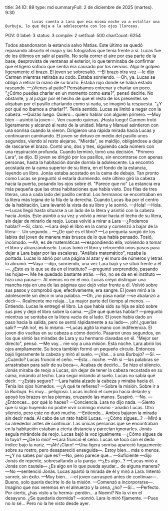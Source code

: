 title:          34
ID:             89
type:           md
summaryFull:    2 de diciembre de 2025 (martes). 9:30
                
                Lucas cuenta a Lara que esa misma noche va a estallar una Burbuja, lo que deja a la adolescente con los ojos llorosos.
POV:            0
label:          3
status:         3
compile:        2
setGoal:        500
charCount:      6254


Todos abandonaron la estancia salvo Matías. Este último se quedó repasando absorto el mapa y las fotografías que tenía frente a sí.
Lucas fue de los últimos en salir al pasillo. No solía correr el aire por esa parte de la base, desprovista de ventanas al exterior, lo que terminaba de confirmar que el ligero sofoco que sentía era causado por los nervios.
Algo le golpeó ligeramente el brazo. El joven se sobresaltó.
—El brazo otra vez —le dijo Carmen mientras retiraba su codo. Estaba sonriendo.
—Oh, ya.
Lucas se obligó a retirar la mano de su brazo. Estaba rojo donde se había estado rascando.
—¿Vienes al patio? Pensábamos entrenar y charlar un poco.
"¿Cómo puedes charlar en un momento como este?", pensó decirle. No obstante, y al juzgar por el hecho de que el resto de los presentes se alejaban por el pasillo charlando como si nada, se imaginó la respuesta.
"¿Y por qué no íbamos a charlar?". Tenía sentido. Lucas se limitó a negar con la cabeza.
—Quizás luego. Quiero... quiero hablar con alguien primero.
—Muy bien —asintió la joven—. Ven cuando quieras. ¡Hasta luego!
Carmen trotó ligeramente y alcanzó al resto de la unidad. Marta y Manuel asintieron con una sonrisa cuando la vieron. Dirigieron una rápida mirada hacia Lucas y continuaron caminando.
El joven se detuvo en medio del pasillo unos segundos, viendo al resto alejarse.
"Mierda", se maldijo, obligándose a dejar de rascarse el brazo.
Contó uno, dos y tres, siguiendo cada número con una respiración profunda. Cuando terminó, tomó una decisión.
"Primero Lara", se dijo.
El joven se dirigió por los pasillos, sin encontrarse con apenas personas, hasta la habitación donde dormía la adolescente. La encontró acostada en la cama superior de su litera, en el fondo de la estancia, leyendo un libro. Jonás estaba acostado en la cama de debajo. Tan pronto como Lucas se preguntó si estaría durmiendo. este último giró la cabeza hacia la puerta, posando los ojos sobre él.
"Parece que no"
La estancia era más pequeña que las otras habitaciones que había visto. Dos filas de tres literas, una a cada lado del pasillo central. Los hermanos se encontraban en la litera más lejana de la fila de la derecha.
Cuando Lucas iba por el centro de la habitación, Lara levantó la vista de su libro y le sonrió.
—¡Hola!
—Hola. —Lucas llegó hasta situarse a un lado de la litera y asintió con la cabeza hacia Jonás. Este asintió a su vez y volvió a mirar hacia el techo de su litera, sin dejar de mirarlo de reojo.
Lucas volvió a mirar a Lara 
—¿Podemos hablar?
—Sí, claro. —Lara dejó el libro en la cama y comenzó a bajar de la litera—. Un segundo...
—¿De qué es el libro? —La pregunta surgió de los labios del joven de manera más brusca de lo que había pensado. Tosió, incómodo.
—Ah, es de matemáticas —respondiendo ella, volviendo a tomar el libro y alcanzándoselo.
Lucas tomó el libro y retrocedió unos pasos para dejar a Lara bajar por las escaleras.
"Análisis matemático", rezaba la portada. Lucas lo abrió por una página al azar y el muro de números y letras lo abrumó.
—Vaya —dijo, sonriendo, una vez Lara bajó y se situó frente a él—. ¿Esto es lo que se da en el instituto? —preguntó sorprendido, pasando las hojas—. Me he quedado bastante atrás.
—No, no se da en el instituto —hizo una pausa—. Al menos no en el mío.
Lucas creyó distinguir una mancha roja en una de las páginas que dejó volar frente a él. Volvió sobre sus pasos y comprobó que, efectivamente, era sangre.
El joven miró a la adolescente sin decir ni una palabra.
—Oh, ¡no pasa nada! —se abalanzó a decir—. Realmente me relaja... La mayor parte del tiempo al menos.
—Entiendo.
Lucas le entregó el libro. La que había sido su hija se alzó sobre sus pies y dejó el libro sobre la cama.
—¿De qué querías hablar? —preguntó mientras se sentaba en la litera vacía de al lado. El joven había dado un paso hacia la salida, pero se sentó rápidamente a su lado—. ¡oh! ¿querías salir?
—¡Ah no!, es lo mismo. —Lucas agitó la mano con indiferencia.
El joven dio vueltas en su cabeza a cómo decirlo. Pasaron unos segundos, en los que sintió las miradas de Lara y su hermano clavadas en él.
"Mejor ser directo", pensó.
—Me voy... me voy a una misión. Esta noche.
Lara abrió los ojos ampliamente. Su boca también formó un pequeño círculo. Entonces bajó ligeramente la cabeza y miró al suelo.
—¿Vas... a una *Burbuja*?
—Sí.
—¿Cuándo?
Lucas frunció el ceño.
—Esta... noche.
—Ah sí —las palabras se arrastraban para salir de su boca—. Acabas de decirlo...
Se hizo el silencio. Jonás miraba de reojo a Lucas, sin dejar de tener la cabeza recostada en su cama, mirando al techo. Lara seguí mirando al suelo. Lucas no sabía qué decir.
—¿Estás seguro? —Lara había alzado la cabeza y miraba hacia él. Tenía los ojos húmedos.
—¿A qué te refieres?
—Sobre la misión. Sobre ir a la *Burbuja*. Es muy... peligroso.
Lucas inclinó el cuerpo hacia delante y apoyó los brazos en las piernas, cruzando las manos.
Suspiró.
—No.
—¿Entonces... por qué lo haces?
—Conciencia.
Lara no dijo nada.
—Siento que si sigo huyendo no podré vivir conmigo mismo - añadió Lucas.
Otro silencio, pero este no duró mucho.
—Entiendo...
Ambos bajaron la mirada sin decir nada. Al cabo de un rato habló Lucas.
—¿Cómo sigues...? —Miró a su alrededor antes de continuar. Las únicas personas que se encontraban en la habitación estaban a cierta distancia y parecían ignorarles. Jonás seguía mirándole de reojo.
Lucas bajó la voz igualmente
—¿Cómo sigues de lo tuyo?
—¿De lo mío? —Lara frunció el ceño.
Lucas se tocó con el dedo índice bajo la nariz.
—¡Ah! ¡Claro! —Una ligera sonrisa apareció fugazmente sobre su rostro, pero desapareció enseguida—. Estoy bien... más o menos.
—¿Y no sabes por qué es?
—No, pero parece que...
—Suficiente —dijo Jonás de repente, sobresaltando a la pareja.
—¿Es algo...? —Lucas miró a Jonás con cautela— ¿Es algo en lo que pueda ayudar... de alguna manera?
—No —sentenció Jonás.
Lucas apartó la mirada de él y miró a Lara. Intentó sonreír, sin éxito.
—Muy bien... —el joven carraspeó antes de continuar—. Bueno, solo quería decirte lo de la misión. —Comenzó a incorporarse—. Imagino que nos veremos en el almuerzo y la cena, ¿no?
—Sí...
—Perfecto. Por cierto, ¿has visto a tu herma- perdón... a Noemí? No la vi en el desayuno. ¿Se quedaría dormida? —sonrió.
Lara lo miró fijamente.
—Pues no lo sé... Pero no la he visto desde ayer.